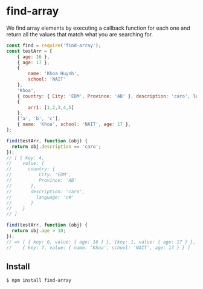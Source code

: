 # find-array

We find array elements by executing a callback function for each one and return all the values that match what you are searching for.

```javascript
const find = require('find-array');
const testArr = [
    { age: 16 },
    { age: 17 },
    {
        name: 'Khoa Huynh',
        school: 'NAIT'
    },
    'Khoa',
    { country: { City: 'EDM', Province: 'AB' }, description: 'caro', language: 'c#' },
    {
        arr1: [1,2,3,4,5]
    },
    ['a', 'b', 'c'],
    { name: 'Khoa', school: 'NAIT', age: 17 },
];

find(testArr, function (obj) {
  return obj.description == 'caro';
});
// [ { key: 4,
//    value: { 
//      country: {
//          City: 'EDM',
//          Province: 'AB'
//       }, 
//       description: 'caro', 
//         language: 'c#' 
//       } 
//    } 
// ]

find(testArr, function (obj) {
  return obj.age > 10;
});
// => [ { key: 0, value: { age: 16 } }, {key: 1, value: { age: 17 } },
//    { key: 7, value: { name: 'Khoa', school: 'NAIT', age: 17 } } ]

```

## Install

```bash
$ npm install find-array
```